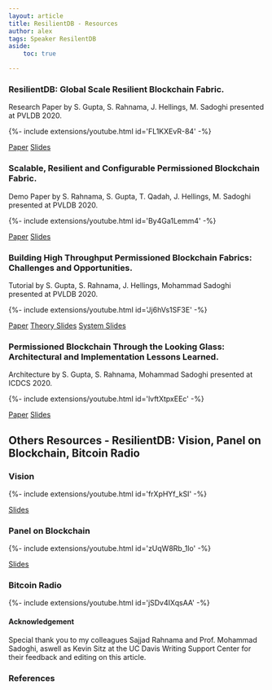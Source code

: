 ```yaml
---
layout: article
title: ResilientDB - Resources
author: alex
tags: Speaker ResilentDB
aside:
    toc: true

---
```


### ResilientDB: Global Scale Resilient Blockchain Fabric.   

Research Paper by S. Gupta, S. Rahnama, J. Hellings, M. Sadoghi presented at PVLDB 2020.

<!-- <iframe width="100%" height="500px" src="http://www.youtube.com/embed/FL1KXEvR-84" frameborder="0" allowfullscreen></iframe> -->
{%- include extensions/youtube.html id='FL1KXEvR-84' -%}



<a class="button button--primary button--rounded button--xl" href="http://www.vldb.org/pvldb/vol13/p868-gupta.pdf">Paper</a>
<a class="button outline--primary button--rounded button--xl" href="{{ site.baseurl }}/assets/ppt-slides/GeoBFT-VLDB20.pdf">Slides</a>


### Scalable, Resilient and Configurable Permissioned Blockchain Fabric.   

Demo Paper by S. Rahnama, S. Gupta, T. Qadah, J. Hellings, M. Sadoghi presented at PVLDB 2020.

<!-- <iframe width="100%" height="500px" src="http://www.youtube.com/embed/By4Ga1Lemm4" frameborder="0" allowfullscreen></iframe> -->
{%- include extensions/youtube.html id='By4Ga1Lemm4' -%}


<a class="button button--primary button--rounded button--xl" href="http://www.vldb.org/pvldb/vol13/p2893-rahnama.pdf">Paper</a>
<a class="button outline--primary button--rounded button--xl" href="{{site.baseurl}}/assets/ppt-slides/ResilientDB-Demo-VLDB2020.pdf">Slides</a>


### Building High Throughput Permissioned Blockchain Fabrics: Challenges and Opportunities.  

Tutorial by S. Gupta, S. Rahnama, J. Hellings, Mohammad Sadoghi presented at PVLDB 2020.

<!-- <iframe width="100%" height="500px" src="http://www.youtube.com/embed/Jj6hVs1SF3E" frameborder="0" allowfullscreen></iframe> -->
{%- include extensions/youtube.html id='Jj6hVs1SF3E' -%}


<a class="button button--primary button--rounded button--xl" href="http://www.vldb.org/pvldb/vol13/p3441-gupta.pdf">Paper</a>
<a class="button outline--primary button--rounded button--xl" href="https://expolab.org/papers/Tutorial-Theory-VLDB2020.pdf">Theory Slides</a>
<a class="button outline--primary button--rounded button--xl" href="{{site.baseurl}}/assets/ppt-slides/Tutorial - System - VLDB 2020.pdf">System Slides</a>


### Permissioned Blockchain Through the Looking Glass: Architectural and Implementation Lessons Learned.   

Architecture by S. Gupta, S. Rahnama, Mohammad Sadoghi presented at ICDCS 2020.

<!-- <iframe width="100%" height="500px" src="http://www.youtube.com/embed/lvftXtpxEEc" frameborder="0" allowfullscreen></iframe> -->
{%- include extensions/youtube.html id='lvftXtpxEEc' -%}


<a class="button button--primary button--rounded button--xl" href="https://arxiv.org/pdf/1911.09208.pdf">Paper</a>
<a class="button outline--primary button--rounded button--xl" href="https://expolab.org/ecs189f-fall-2020/papers/EvalPaper-FAB20.pdf">Slides</a>

## Others Resources - ResilientDB: Vision, Panel on Blockchain, Bitcoin Radio

### Vision
<!-- <iframe width="100%" height="500px" src="http://www.youtube.com/embed/frXpHYf_kSI" frameborder="0" allowfullscreen></iframe> -->
{%- include extensions/youtube.html id='frXpHYf_kSI' -%}

<a class="button button--primary button--rounded button--xl" href="https://expolab.org/papers/ResilientDB.pdf">Slides</a>

### Panel on Blockchain

<!-- <iframe width="100%" height="500px" src="http://www.youtube.com/embed/jSDv4IXqsAA" frameborder="0" allowfullscreen></iframe> -->
{%- include extensions/youtube.html id='zUqW8Rb_1lo' -%}

<a class="button button--primary button--rounded button--xl" href="https://expolab.org/papers/sigmod-2021-panel.pdf">Slides</a>

### Bitcoin Radio
<!-- <iframe width="100%" height="500px" src="http://www.youtube.com/embed/jSDv4IXqsAA" frameborder="0" allowfullscreen></iframe> -->
{%- include extensions/youtube.html id='jSDv4IXqsAA' -%}



#### Acknowledgement 

Special thank you to my colleagues Sajjad Rahnama and Prof. Mohammad Sadoghi, aswell as Kevin Sitz at the UC Davis Writing Support Center for their feedback and editing on this article. 


### References 

[^1]: **Gupta S, Hellings J ,Sadoghi M. (2021). *Fault-Tolerant Distributed Transactions on Blockchain*, Synthesis Lectures on Data Management, February 2021, Vol. 16, No. 1 , Pages 1-268 [(https://doi.org/10.2200/S01068ED1V01Y202012DTM065)](https://doi.org/10.2200/S01068ED1V01Y202012DTM065).** 

